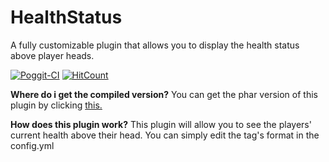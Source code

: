# HealthStatus
A fully customizable plugin that allows you to display the health status above player heads.

[![Poggit-CI](https://poggit.pmmp.io/ci.shield/RealAstro/HealthStatus)](https://poggit.pmmp.io/ci/RealAstro/HealthStatus) [![HitCount](http://hits.dwyl.io/RealAstro/HealthStatus.svg)](http://hits.dwyl.io/RealAstro/HealthStatus)

**Where do i get the compiled version?**
You can get the phar version of this plugin by clicking [this.](https://poggit.pmmp.io/ci/RealAstro/HealthStatus)

**How does this plugin work?**
This plugin will allow you to see the players' current health above their head.
You can simply edit the tag's format in the config.yml
